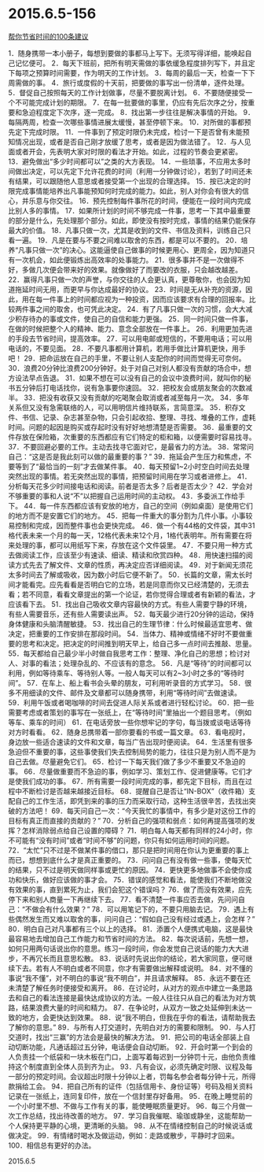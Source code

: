 2015.6.5-156
=============
[帮你节省时间的100条建议](http://mp.weixin.qq.com/s?__biz=MjM5NjY5NTM0MQ==&mid=207220105&idx=1&sn=9ae75589a5ec0365307be0c2452de4e2&scene=5#rd)

1．随身携带一本小册子，每想到要做的事都马上写下。无须写得详细，能唤起自己记忆便可。
2．每天下班前，把所有明天需做的事依缓急程度排列写下，并且定下每项之预算时间需要，作为明天的工作计划。
3．每周的最后一天，检查一下下周需做的事。
4．旅行或度假的十天前，把要做的事写出一份清单，逐件处理。
5．督促自己按照每天的工作计划做事，尽量不要脱离计划。
6．不要随便接受一个不可能完成计划的期限。
7．在每一批要做的事里，仍应有先后次序之分，按重要和急迫程度定下次序，逐一完成。
8．找出第一步往往是解决事情的开始。
9．每隔两周，检查一次哪些事情进展太缓慢，甚至停顿下来。
10．对所做的事都预先定下完成时限。
11．一件事到了预定时限仍未完成，检讨一下是否曾有未能预知情况出现，或者是否自己刚才放缓了思考，或者是因为做法错了。
12．与人见面或者开会，先表明大家对时限的看法才开始。如此，过程的节奏会更紧密。
13．避免做出“多少时间都可以”之类的大方表现。
14．一些琐事，不应用太多时间做出决定，可以先定下允许花费的时间（利用一分钟做讨论），若到了时间还未有结果，可以跟随他人意思或者接受第一个出现的合理选择。
15．按已决定的时限完成事情能培养出凡事能预知何时完成的能力。如此，别人对你会有很大的信心，并乐意与你交往。
16．预先控制每件事所花的时间，便能在一段时间内完成比别人多的事情。
17．如果所计划的时间不够完成一件事，思考一下其中最重要的部分是什么，先处理那个部分。如此，即使没有按时完成，事情的结果仍能保存最大的价值。
18．凡事只做一次，尤其是收到的文件、书信及资料，训练自己只看一遍。
19．凡是在要与不要之间难以取舍的东西，都是可以不要的。
20．培养“凡事只做一次”的决心。这能逼使自己做事的时候更用心、更周全，因为知道只有一次机会，如此便锻炼出高效率的处事能力。
21．很多事并不是一次做得不好，多做几次便会带来好的效果。就像做好了而要改的衣服，只会越改越差。
22．赢得凡事只做一次的声誉，与你交往的人会更认真，更尊敬你，也会因为知道拖延时间无用，而更早与你达成最好的协议。
23．时间是无从补充的资源，因此，用在每一件事上的时间都应视为一种投资，因而应该要求有合理的回报率。比较两件事之间的取舍，也可凭此决定。
24．有了凡事只做一次的习惯，会大大减少积存待办的事或文件，使自己的自信和能力更强。
25．同一时间只做一件事，在做的时候把整个人的精神、能力、意念全部放在一件事上。
26．利用更加先进的手段去节省时间，提高效率。
27．可以用电邮或短信的，不要用电话；可以用电话的，不要见面。
28．不要凡事都用计算机，若用手做比计算机更快，用手吧！
29．把命运放在自己的手里，不要让别人支配你的时间而觉得无可奈何。
30．浪费20分钟比浪费200分钟好。处于对自己对别人都没有贡献的场合中，想方设法早点告退。
31．如果不想在可以没有自己的会议中浪费时间，就叫你的秘书五分钟后打电话找你，说有急事要你速回。
32．把校友会或朋友聚会的次数减半。
33．把没有收获又没有贡献的吃喝聚会取消或者减至每月一次。
34．多年关系但又没有急需联络的人，可以用明信片维持联系，言简意深。
35．积存文件、书信、记录、杂志甚至杂物，只会引起收拾、整理、寻找、堆叠的工作，虚耗时间。问题的起因是购买或存起时没有好好地想清楚是否需要。
36．最重要的文件存放在保险箱，次重要的东西都应有它们特定的柜和箱，以便需要时容易找寻。
37．不要回避必要的工作。主动去找寻它面对它，是最省力的方法。
38．常常问自己：“这是否是我此刻可以做的最重要的事？”
39．拖延会产生压力和焦虑，不要等到了“最恰当的一刻”才去做某件事。
40．每天预留1~2小时空白时间去处理突然出现的事情。若无突然出现的事情，把预留时间用在学习或者进修上。
41．分析每天花多少时间接电话和阅读。前者是否太多？后者是否太少？
42．学会对不够重要的事和人说“不”以把握自己运用时间的主动权。
43．多委派工作给手下。
44．每一件东西都应该有安放的地方，自己的空间（例如桌面）是使用它们的地方而不是安置它们的地方。
45．把每一件重大的事分割为几件小事。小事较易控制和完成，因而整件事也会更快完成。
46．做一个有44格的文件袋，其中31格代表未来一个月的每一天，12格代表未来12个月，1格代表明年。所有需要在将来处理的事，都可以用纸写下来，存放在这个文件袋里。
47．不要只用一种方式去做阅读工作，应该至少有速读、细读、精读和欣赏四种。
48．用快速扫描的阅读方式先去了解文件、文章的性质，再决定应否详细阅读。
49．对于新闻无须花太多时间去了解或吸收，因为数小时后它便不新了。
50．长篇的文章，需太长时间才能看完。应先看看是否明白它的立场，若是同意而你又已经清楚的，无须去看；若不同意，看看文章提出的第一个论证，若你觉得合理或者有新颖的看法，才应该看下去。
51．找出自己吸收文章内容最快的方式。有些人需要宁静的环境，有些人需要音乐，还有些人需要读出声。
52．每天最少进行20分钟的运动，保持身体健康和头脑清醒敏捷。
53．找出自己的生理节律：什么时候最适宜思考、做决定，把重要的工作安排在那段时间。
54．当体力、精神或情绪不好时不要做重要的思考和决定。把决定的时间推到明天早上，给自己多一点时间去推敲、思量。
55．每天都给自己最少半小时做自我思考工作：整理、净化自己的思想；检讨对人、对事的看法；处理杂乱的、不应该有的意念。
56．凡是“等待”的时间都可以利用，例如等待乘车、等待别人等。一般人每天可以有2~3小时之多的“等待时间”。
57．在车上、船上看书会头晕的朋友，可利用听录音的方式学习。
58．很多不用细读的文件、邮件及文章都可以随身携带，利用“等待时间”去做速读。
59．利用午饭或者喝咖啡的时间去促进人际关系或者进行轻松讨论。
60．把一些需要考虑或者策划的事写在一张纸上，在“等待时间”里抽出一个题目思考。（例如等车、乘车的时间）
61．在电话旁放一些你想牢记的字句，每当拨或谈电话等待对方时看看。
62．随身总携带着一部你要看的书或一篇文章。
63．看电视时，身边放一些适合速读的文件和文章，每当广告出现时便阅读。
64．生活里有很多急迫但不重要的事，这些事使我们失去控制局势的能力，往往只是为别人而不是为自己去做。尽量避免它们。
65．检讨一下每天我们做了多少不重要又不急迫的事。
66．尽量做重要而不急迫的事，例如学习、策划工作、促进健康等。它们才是使我们成功的事。
67．所有需要一段时间完成的事，都先定下目标，而且在过程中不断检讨是否越来越接近目标。
68．提醒自己是否让“IN-BOX”（收件箱）支配自己的工作生活，即凭到来的事的压力而采取行动，这种生活很辛苦，去找出突破的方法吧！
69．每天问自己一次：“今天我忙的事情中，有多少是对这份工作的目标有真正而直接的贡献的？”
70．分析自己的强项和弱点：如何再提高强项的发挥？怎样消除弱点给自己设置的障碍？
71．明白每人每天都有同样的24小时，你不可能有“没有时间”或者“时间不够”的问题，你只有如何运用时间的问题。
72．“太忙”只不过是不做某件事的借口，那只是把时间用在你认为更重要的事上而已，想想到底什么才是真正重要的。
73．问问自己有没有做一些事，使每天忙的结果，只不过是明天做同样事或更忙的原因。
74．更快更多地做事不会使你成功和快乐，做好应该做的事才会。
75．错误的感觉和看法，能使我们不断地做没有效果的事，直到累死为止，我们会犯这个错误吗？
76．做了而没有效果，应先停下来和别人商量一下再继续下去。
77．看不清楚一件事应否去做，先问问自己：“不做会有什么效果？”
78．可以用笔记下的，不要只用脑去记。
79．遇上有些偶然发生而又难以取舍的事，问问自己：“假如自己没有经过或遇上，会怎样？”
80．明白自己对凡事都有三个以上的选择。
81．添置个人便携式电脑，这是最快最容易地去增加自己工作能力和节省时间的方法。
82．每次说话前，先想一想，如何只用两句话说出你的意思。练习一段时间，你会发觉自己说话的能力大大进步，不再冗长而且意思松散。
83．说话时先说出你的结论，若大家同意，便可继续下去。若有人不明白或者不同意，你才有需要做出解释或说明。
84．对不懂的事说“我不懂”，对不明白的事说“我不明白”，并且请求解释。
85．永远不要在还未清楚了解任务时便接受和离开。
86．在讨论时，从对方的观点中建立一条思路去和自己的看法连接是最快达成协议的方法。一般人往往只从自己的看法为对方筑路，结果浪费大量的时间和精力。
87．在争论时，从双方一致之处延伸到未达一致的地方，会更快达到效果。
88．说“我不明白，但我在乎你的看法，请帮助我去了解你的意思。”
89．与所有人打交道时，先明白对方的需要和限制。
90．与人打交道时，找出“三赢”的方法会是最快的解决方法。
91．把公司的电话全部装上自动切断功能，凡通话超过五分钟，电话便会自动切断。
92．开会时第一个到会的人负责挂一个纸袋和一块木板在门口，上面写着每迟到一分钟罚十元，由他负责维持这个制度直到全体人员到齐为止。
93．凡有会议，必须先确定时限、议程及每一部分的预定时间。会议超出时限十分钟以上者，罚每名参会者每分钟十元，所得款捐给工会。
94．把自己所有的证件（包括信用卡、身份证等）号码及相关资料记录在一张纸上，连同复印件，放在一个信封里存好备用。
95．在晚上睡觉前的一个小时里不想、不做与工作有关的事，能使睡眠质量更好。
96．每三个月做一次工作总结，找出待改善的地方。
97．学习自我催眠、瑜珈或静坐，这能帮助一个人保持更平静的心境，更清晰的头脑。
98．从不在情绪控制自己的时候说话或做决定。
99．有情绪时喝水及做运动，例如：走路或散步，平静时才回来。
100．相信总有更好的办法。

2015.6.5